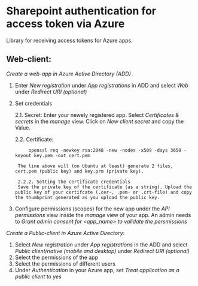 # Sharepoint authentication for access token via Azure  
Library for receiving access tokens for Azure apps.


## Web-client:
*Create a web-app in Azure Active Directory (ADD)*


1. Enter *New registration* under *App registrations* in ADD and select *Web* under *Redirect URI (optional)*

2. Set credentials

    2.1. Secret:
        Enter your newely registered app. Select *Certificates & secrets* in the *manage* view. Click on *New client secret* and copy the Value.

    2.2. Certificate:

        
            openssl req -newkey rsa:2048 -new -nodes -x509 -days 3650 -keyout key.pem -out cert.pem
        
        The line above will (on Ubuntu at least) generate 2 files, cert.pem (public key) and key.prm (private key). 

        2.2.2. Setting the certificate credentials
        Save the private key of the certificate (as a string). Upload the public key of your certifcate (.cer-, .pem- or .crt-file) and copy the thumbprint generated as you upload the public key.

3) Configure permissions (scopes) for the new app under the *API permissions* view inside the *manage* view of your app. An admin needs to *Grant admin consent for <app_name> to validate the persmissions* 

*Create a Public-client in Azure Active Directory*:

1. Select *New registration* under *App registrations* in the ADD and select *Public client/native (mobile and desktop)* under *Redirect URI (optional)*
2. Select the permissions of the app
3. Select the permissions of different users 
4. Under *Authentication* in your Azure app, set *Treat application as a public client* to *yes*